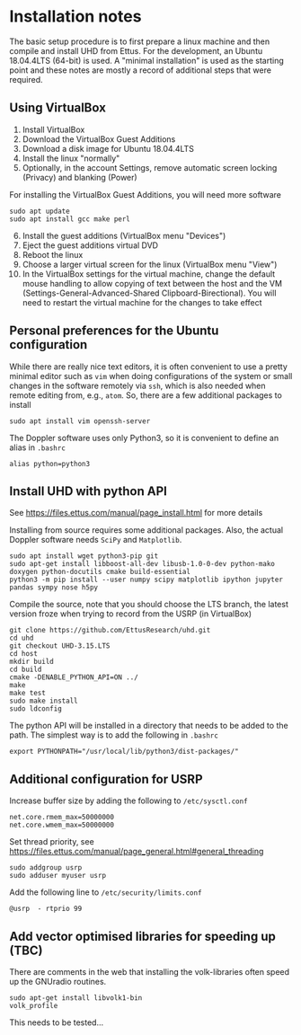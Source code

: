 # Installation notes

The basic setup procedure is to first prepare a linux machine and then compile and install UHD from Ettus. For the development, an Ubuntu 18.04.4LTS (64-bit) is used. A "minimal installation" is used as the starting point and these notes are mostly a record of additional steps that were required.

## Using VirtualBox

1. Install VirtualBox
2. Download the VirtualBox Guest Additions
3. Download a disk image for Ubuntu 18.04.4LTS
4. Install the linux "normally"
5. Optionally, in the account Settings, remove automatic screen locking (Privacy) and blanking (Power)

For installing the VirtualBox Guest Additions, you will need more software
```
sudo apt update
sudo apt install gcc make perl
```

6. Install the guest additions (VirtualBox menu "Devices")
7. Eject the guest additions virtual DVD
8. Reboot the linux
9. Choose a larger virtual screen for the linux (VirtualBox menu "View")
10. In the VirtualBox settings for the virtual machine, change the default mouse handling to allow copying of text between the host and the VM (Settings-General-Advanced-Shared Clipboard-Birectional). You will need to restart the virtual machine for the changes to take effect

## Personal preferences for the Ubuntu configuration

While there are really nice text editors, it is often convenient to use a pretty minimal editor such as `vim` when doing configurations of the system or small changes in the software remotely via `ssh`, which is also needed when remote editing from, e.g., `atom`. So, there are a few additional packages to install
```
sudo apt install vim openssh-server
```

The Doppler software uses only Python3, so it is convenient to define an alias in `.bashrc`
```
alias python=python3
```

## Install UHD with python API

See https://files.ettus.com/manual/page_install.html for more details

Installing from source requires some additional packages. Also, the actual Doppler software needs `SciPy` and `Matplotlib`.
```
sudo apt install wget python3-pip git
sudo apt-get install libboost-all-dev libusb-1.0-0-dev python-mako doxygen python-docutils cmake build-essential
python3 -m pip install --user numpy scipy matplotlib ipython jupyter pandas sympy nose h5py
```
Compile the source, note that you should choose the LTS branch, the latest version froze when trying to record from the USRP (in VirtualBox)
```
git clone https://github.com/EttusResearch/uhd.git
cd uhd
git checkout UHD-3.15.LTS
cd host
mkdir build
cd build
cmake -DENABLE_PYTHON_API=ON ../
make
make test
sudo make install
sudo ldconfig
```
The python API will be installed in a directory that needs to be added to the path. The simplest way is to add the following in `.bashrc`
```
export PYTHONPATH="/usr/local/lib/python3/dist-packages/"
```

## Additional configuration for USRP

Increase buffer size by adding the following to `/etc/sysctl.conf`
```
net.core.rmem_max=50000000
net.core.wmem_max=50000000
```
Set thread priority, see https://files.ettus.com/manual/page_general.html#general_threading

```
sudo addgroup usrp
sudo adduser myuser usrp
```
Add the following line to `/etc/security/limits.conf`
```
@usrp  - rtprio 99
```

## Add vector optimised libraries for speeding up (TBC)

There are comments in the web that installing the volk-libraries often speed up the GNUradio routines.
```
sudo apt-get install libvolk1-bin
volk_profile
```
This needs to be tested...
